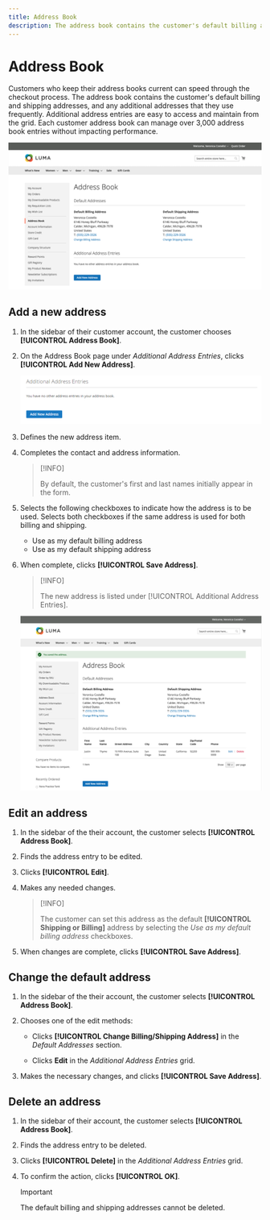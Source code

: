 ```yaml
---
title: Address Book
description: The address book contains the customer's default billing and shipping addresses, and any additional addresses that they use frequently.
---
```


# Address Book

Customers who keep their address books current can speed through the checkout process. The address book contains the customer's default billing and shipping addresses, and any additional addresses that they use frequently. Additional address entries are easy to access and maintain from the grid. Each customer address book can manage over 3,000 address book entries without impacting performance.

![Address Book](assets/customer-account-dashboard-address-book.png)

## Add a new address

1. In the sidebar of their customer account, the customer chooses **[!UICONTROL Address Book]**.

1. On the Address Book page under _Additional Address Entries_, clicks **[!UICONTROL Add New Address]**.

    ![Add New Address](assets/add-new-address.png)

1. Defines the new address item.

1. Completes the contact and address information.

   >[!INFO]
   >
   > By default, the customer's first and last names initially appear in the form.

1. Selects the following checkboxes to indicate how the address is to be used. Selects both checkboxes if the same address is used for both billing and shipping.

      * Use as my default billing address
      * Use as my default shipping address

1. When complete, clicks **[!UICONTROL Save Address]**.

   >[!INFO]
   >
   > The new address is listed under [!UICONTROL Additional Address Entries].

   ![Additional Address Entries](assets/customer-account-dashboard-address-saved.png)

## Edit an address

1. In the sidebar of the their account, the customer selects **[!UICONTROL Address Book]**.

1. Finds the address entry to be edited.

1. Clicks **[!UICONTROL Edit]**.

1. Makes any needed changes.

   >[!INFO]
   >
   > The customer can set this address as the default **[!UICONTROL Shipping or Billing]** address by selecting the _Use as my default billing address_ checkboxes.

1. When changes are complete, clicks **[!UICONTROL Save Address]**.

## Change the default address

1. In the sidebar of the their account, the customer selects **[!UICONTROL Address Book]**.

1. Chooses one of the edit methods:

   * Clicks **[!UICONTROL Change Billing/Shipping Address]** in the _Default Addresses_ section.

   * Clicks **Edit** in the _Additional Address Entries_ grid.

1. Makes the necessary changes, and clicks **[!UICONTROL Save Address]**.

## Delete an address

1. In the sidebar of their account, the customer selects **[!UICONTROL Address Book]**.

1. Finds the address entry to be deleted.

1. Clicks **[!UICONTROL Delete]** in the _Additional Address Entries_ grid.

1. To confirm the action, clicks **[!UICONTROL OK]**.

   >[!IMPORTANT]
   >
   > The default billing and shipping addresses cannot be deleted.
